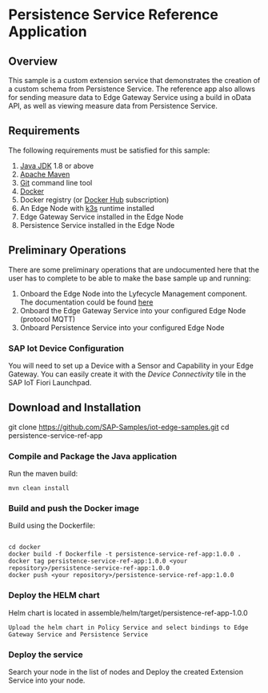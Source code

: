 # Persistence Service Reference Application

## Overview

This sample is a custom extension service that demonstrates the creation of a custom schema from Persistence Service. The reference app also allows for sending measure data to Edge Gateway Service using a build in oData API, as well as viewing measure data from Persistence Service.
  
## Requirements

The following requirements must be satisfied for this sample:

1. [Java JDK](https://www.java.com/en/download/) 1.8 or above
2. [Apache Maven](https://maven.apache.org/download.cgi)
3. [Git](https://git-scm.com/downloads)  command line tool
4. [Docker](https://www.docker.com)
5. Docker registry (or [Docker Hub](https://hub.docker.com) subscription)
6. An Edge Node with [k3s](https://k3s.io/) runtime installed
7. Edge Gateway Service installed in the Edge Node
8. Persistence Service installed in the Edge Node

## Preliminary Operations

There are some preliminary operations that are undocumented here that the user has to complete to be able to make the base sample up and running:

1. Onboard the Edge Node into the Lyfecycle Management component. The documentation could be found [here](https://help.sap.com/viewer/9d5719aae5aa4d479083253ba79c23f9/SHIP/en-US/0a222b9c99d94f56abdcfe27f5be0afa.html)
2. Onboard the Edge Gateway Service into your configured Edge Node (protocol MQTT)
3. Onboard Persistence Service into your configured Edge Node

### SAP Iot Device Configuration

You will need to set up a Device with a Sensor and Capability in your Edge Gateway. You can easily create it with the _Device Connectivity_ tile in the SAP IoT Fiori Launchpad.

## Download and Installation

  git clone https://github.com/SAP-Samples/iot-edge-samples.git
  cd persistence-service-ref-app


### Compile and Package the Java application

Run the maven build:
```
mvn clean install
```

### Build and push the Docker image

Build using the Dockerfile:
```

cd docker
docker build -f Dockerfile -t persistence-service-ref-app:1.0.0 .
docker tag persistence-service-ref-app:1.0.0 <your repository>/persistence-service-ref-app:1.0.0
docker push <your repository>/persistence-service-ref-app:1.0.0
```

### Deploy the HELM chart

Helm chart is located in assemble/helm/target/persistence-ref-app-1.0.0
```
Upload the helm chart in Policy Service and select bindings to Edge Gateway Service and Persistence Service
```

### Deploy the service

  Search your node in the list of nodes and Deploy the created Extension Service into your node.
